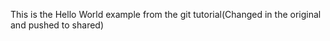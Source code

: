 This is the Hello World example from the git tutorial(Changed in the original and pushed to shared)
